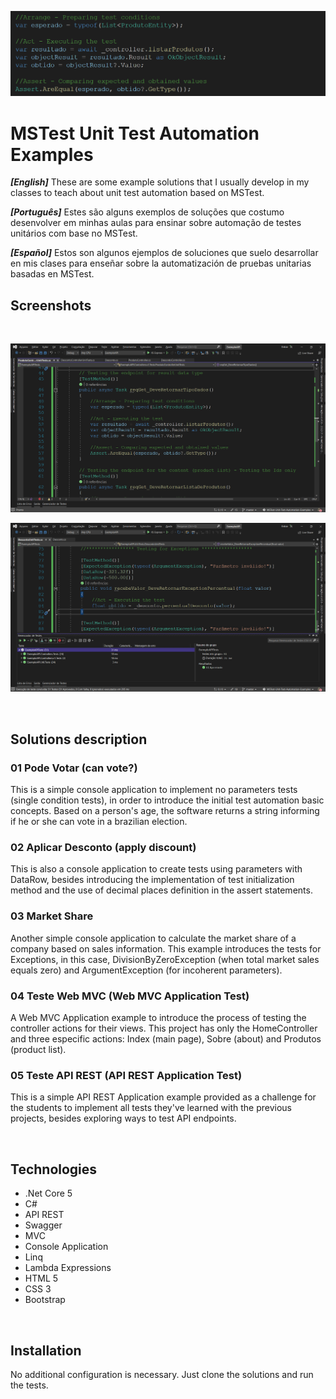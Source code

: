 ![MSTest Unit Test Automation Examples Repository Header Image](https://github.com/sergio-lacerda/MSTest-Unit-Test-Automation-Examples/blob/master/Preview/header.png "MSTest Unit Test Automation Examples Repository Header Image")

# MSTest Unit Test Automation Examples

_**[English]**_ These are some example solutions that I usually develop in my classes to teach about unit test automation based on MSTest.

_**[Português]**_ Estes são alguns exemplos de soluções que costumo desenvolver em minhas aulas para ensinar sobre automação de testes unitários com base no MSTest. 

_**[Español]**_ Estos son algunos ejemplos de soluciones que suelo desarrollar en mis clases para enseñar sobre la automatización de pruebas unitarias basadas en MSTest.

## Screenshots 
<br />

![Screenshot 1](https://github.com/sergio-lacerda/MSTest-Unit-Test-Automation-Examples/blob/master/Preview/Tela01.png "Screenshot 1")

![Screenshot 2](https://github.com/sergio-lacerda/MSTest-Unit-Test-Automation-Examples/blob/master/Preview/Tela02.png "Screenshot 2")

<br />

## Solutions description

### 01 Pode Votar (can vote?)

This is a simple console application to implement no parameters tests (single condition tests), in order to introduce the initial test automation basic concepts. Based on a person's age, the software returns a string informing if he or she can vote in a brazilian election.

### 02 Aplicar Desconto (apply discount)

This is also a console application to create tests using parameters with DataRow, besides introducing the implementation of test initialization method and the use of decimal places definition in the assert statements.

### 03 Market Share

Another simple console application to calculate the market share of a company based on sales information. This example introduces the tests for Exceptions, in this case, DivisionByZeroException (when total market sales equals zero) and ArgumentException (for incoherent parameters).

### 04 Teste Web MVC (Web MVC Application Test)

A Web MVC Application example to introduce the process of testing the controller actions for their views. This project has only the HomeController and three especific actions: Index (main page), Sobre (about) and Produtos (product list).

### 05 Teste API REST (API REST Application Test)

This is a simple API REST Application example provided as a challenge for the students to implement all tests they've learned with the previous projects, besides exploring ways to test API endpoints.

<br />

## Technologies 

- .Net Core 5
- C#
- API REST
- Swagger
- MVC
- Console Application
- Linq
- Lambda Expressions
- HTML 5
- CSS 3
- Bootstrap

<br />

## Installation

No additional configuration is necessary. Just clone the solutions and run the tests.

    
